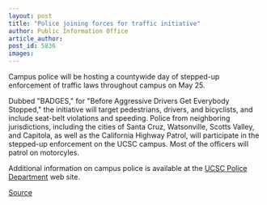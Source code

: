 ```yaml
---
layout: post
title: "Police joining forces for traffic initiative"
author: Public Information Office
article_author: 
post_id: 5836
images:
---
```


<a name="content" id="content"></a>
<p>
  Campus police will be hosting a countywide day of stepped-up enforcement of traffic laws throughout campus on May 25.
</p>
<p>
  Dubbed "BADGES," for "Before Aggressive Drivers Get Everybody Stopped," the initiative will target pedestrians, drivers, and bicyclists, and include seat-belt violations and speeding. Police from neighboring jurisdictions, including the cities of Santa Cruz, Watsonville, Scotts Valley, and Capitola, as well as the California Highway Patrol, will participate in the stepped-up enforcement on the UCSC campus. Most of the officers will patrol on motorcyles.
</p>
<p>
  Additional information on campus police is available at the <a href="http://www2.ucsc.edu/police/">UCSC Police Department</a> web site.
</p>
<p><a href="http://www1.ucsc.edu/currents/04-05/05-23/brief-police.asp" title="Permalink to brief-police">Source</a></p>
